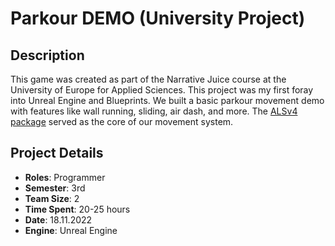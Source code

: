 # Parkour DEMO (University Project)

## Description
This game was created as part of the Narrative Juice course at the University of Europe for Applied Sciences. This project was my first foray into Unreal Engine and Blueprints. We built a basic parkour movement demo with features like wall running, sliding, air dash, and more. The <a href="https://www.unrealengine.com/marketplace/en-US/product/advanced-locomotion-system-v1" target="_blank">ALSv4 package</a> served as the core of our movement system.

## Project Details
- **Roles**: Programmer
- **Semester**: 3rd
- **Team Size**: 2
- **Time Spent**: 20-25 hours
- **Date**: 18.11.2022
- **Engine**: Unreal Engine
